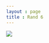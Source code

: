 ```yaml
---
layout : page
title : Rand 6
---
```


![](https://raw.githubusercontent.com/pmkary/pmkary.github.io/master/Graphics/artworks/rand-6/rand-6.gif)